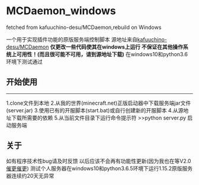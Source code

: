 # MCDaemon_windows
fetched from kafuuchino-desu/MCDaemon,rebuild on Windows

一个用于实现插件功能的原版服务端控制脚本
源地址来自[kafuuchino-desu/MCDaemon](https://github.com/kafuuchino-desu/MCDaemon)
__仅更改一些代码使其在windows上运行
不保证在其他操作系统上可用性！(而且很可能不可用，请到源地址下载)__
在windows10和python3.6环境下测试通过


## 开始使用
------
 1.clone文件到本地
 2.从我的世界(minecraft.net)正版启动器中下载服务端jar文件(server.jar)
 3.使用已有的开服脚本(start.bat)或自行创建新的开服脚本
 4.从源地址下载所需要的依赖
 5.从当前文件目录下运行命令提示符 >>python server.py 启动服务端
 
 ## 关于
 如有程序技术性bug请及时反馈
 以后应该不会再有功能性更新(因为我也在等V2.0 [催更催更](https://github.com/kafuuchino-desu/MCDaemon))
 测试个人服务器在windows10和python3.6.5环境下运行1.15.2原版服务器连续约20天无异常
